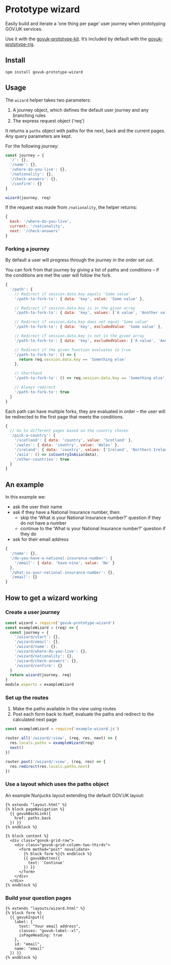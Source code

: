 # Prototype wizard

Easily build and iterate a ‘one thing per page’ user journey when prototyping GOV.UK services.

Use it with the [govuk-prototype-kit](https://github.com/alphagov/govuk-prototype-kit). It’s included by default with the [govuk-prototype-rig](https://github.com/paulrobertlloyd/govuk-prototype-rig).

## Install

```
npm install govuk-prototype-wizard
```

## Usage

The `wizard` helper takes two parameters:

1. A journey object, which defines the default user journey and any branching rules
2. The express request object ('req')

It returns a `paths` object with paths for the next, back and the current pages. Any query parameters are kept.

For the following journey:

```js
const journey = {
  '/': {},
  '/name': {},
  '/where-do-you-live': {},
  '/nationality': {},
  '/check-answers': {},
  '/confirm': {}
}

wizard(journey, req)
```

If the request was made from `/nationality`, the helper returns:

```js
{
  back: '/where-do-you-live',
  current: '/nationality',
  next: '/check-answers'
}
```

### Forking a journey

By default a user will progress through the journey in the order set out.

You can fork from that journey by giving a list of paths and conditions – if the conditions are met the user will follow the fork.

```js
{
  '/path': {
    // Redirect if session.data.key equals 'Some value'
    '/path-to-fork-to': { data: 'key', value: 'Some value' },

    // Redirect if session.data.key is in the given array
    '/path-to-fork-to': { data: 'key', values: ['A value', 'Another value'] },

    // Redirect if session.data.key does not equal 'Some value'
    '/path-to-fork-to': { data: 'key', excludedValue: 'Some value' },

    // Redirect if session.data.key is not in the given array
    '/path-to-fork-to': { data: 'key', excludedValues: ['A value', 'Another value'] },

    // Redirect if the given function evaluates to true
    '/path-to-fork-to': () => {
      return req.session.data.key == 'Something else'
    },

    // Shorthand
    '/path-to-fork-to': () => req.session.data.key == 'Something else',

    // Always redirect
    '/path-to-fork-to': true
  }
}
```

Each path can have multiple forks, they are evaluated in order – the user will be redirected to the first page that meets the conditions.

```js
{
  // Go to different pages based on the country chosen
  '/pick-a-country': {
    '/scotland': { data: 'country', value: 'Scotland' },
    '/wales': { data: 'country', value: 'Wales' },
    '/ireland': { data: 'country', values: ['Ireland', 'Northern Ireland'] },
    '/asia': () => isCountryInAsia(data),
    '/other-countries': true
  }
}
```

## An example

In this example we:

- ask the user their name
- ask if they have a National Insurance number, then:
  - skip the ‘What is your National Insurance number?’ question if they do not have a number
  - continue to the ‘What is your National Insurance number?’ question if they do
- ask for their email address

```js
{
  '/name': {},
  '/do-you-have-a-national-insurance-number': {
    '/email': { data: 'have-nino', value: 'No' }
  },
  '/what-is-your-national-insurance-number': {},
  '/email': {}
}
```

## How to get a wizard working

### Create a user journey

```js
const wizard = require('govuk-prototype-wizard')
const exampleWizard = (req) => {
  const journey = {
    '/wizard/start': {},
    '/wizard/email': {},
    '/wizard/name': {},
    '/wizard/where-do-you-live': {},
    '/wizard/nationality': {},
    '/wizard/check-answers': {},
    '/wizard/confirm': {}
  }
  return wizard(journey, req)
}
module.exports = exampleWizard
```

### Set up the routes

1. Make the paths available in the view using routes
2. Post each form back to itself, evaluate the paths and redirect to the calculated next page

```js
const exampleWizard = require('example-wizard.js')

router.all('/wizard/:view', (req, res, next) => {
  res.locals.paths = exampleWizard(req)
  next()
})

router.post('/wizard/:view', (req, res) => {
  res.redirect(res.locals.paths.next)
})
```

### Use a layout which uses the paths object

An example Nunjucks layout extending the default GOV.UK layout:

```
{% extends "layout.html" %}
{% block pageNavigation %}
  {{ govukBackLink({
    href: paths.back
  }) }}
{% endblock %}

{% block content %}
  <div class="govuk-grid-row">
    <div class="govuk-grid-column-two-thirds">
      <form method="post" novalidate>
        {% block form %}{% endblock %}
        {{ govukButton({
          text: 'Continue'
        }) }}
      </form>
    </div>
  </div>
{% endblock %}
```

### Build your question pages

```
{% extends "layouts/wizard.html" %}
{% block form %}
  {{ govukInput({
    label: {
      text: "Your email address",
      classes: "govuk-label--xl",
      isPageHeading: true
    },
    id: "email",
    name: "email"
  }) }}
{% endblock %}
```

